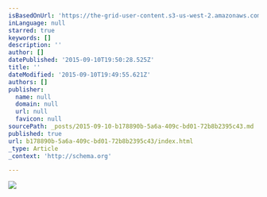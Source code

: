 ```yaml
---
isBasedOnUrl: 'https://the-grid-user-content.s3-us-west-2.amazonaws.com/030ae890-d929-4b55-a4da-b49f86e5a095.png'
inLanguage: null
starred: true
keywords: []
description: ''
author: []
datePublished: '2015-09-10T19:50:28.525Z'
title: ''
dateModified: '2015-09-10T19:49:55.621Z'
authors: []
publisher:
  name: null
  domain: null
  url: null
  favicon: null
sourcePath: _posts/2015-09-10-b178890b-5a6a-409c-bd01-72b8b2395c43.md
published: true
url: b178890b-5a6a-409c-bd01-72b8b2395c43/index.html
_type: Article
_context: 'http://schema.org'

---
```

![](https://the-grid-user-content.s3-us-west-2.amazonaws.com/030ae890-d929-4b55-a4da-b49f86e5a095.png)